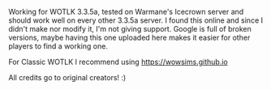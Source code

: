 Working for WOTLK 3.3.5a, tested on Warmane's Icecrown server and should work well on every other 3.3.5a server. I found this online and since I didn't make nor modify it, I'm not giving support. Google is full of broken versions, maybe having this one uploaded here makes it easier for other players to find a working one.

For Classic WOTLK I recommend using https://wowsims.github.io

All credits go to original creators! :)

